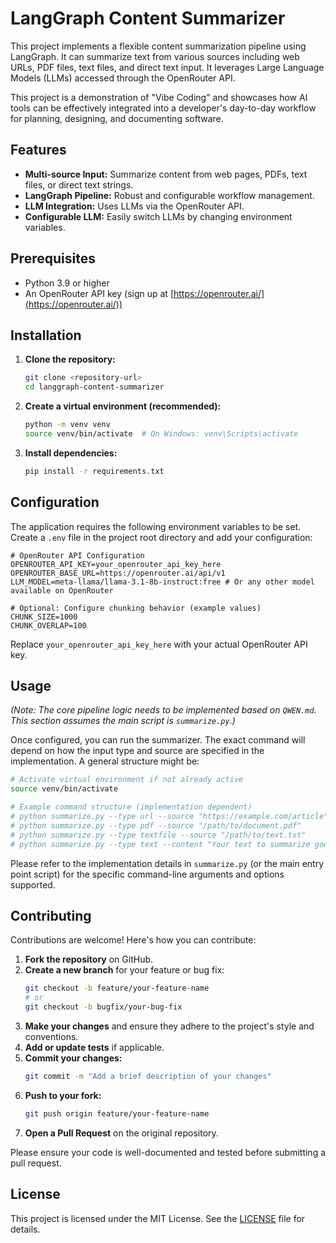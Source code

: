 # LangGraph Content Summarizer

This project implements a flexible content summarization pipeline using LangGraph. It can summarize text from various sources including web URLs, PDF files, text files, and direct text input. It leverages Large Language Models (LLMs) accessed through the OpenRouter API.

This project is a demonstration of "Vibe Coding" and showcases how AI tools can be effectively integrated into a developer's day-to-day workflow for planning, designing, and documenting software.

## Features

*   **Multi-source Input:** Summarize content from web pages, PDFs, text files, or direct text strings.
*   **LangGraph Pipeline:** Robust and configurable workflow management.
*   **LLM Integration:** Uses LLMs via the OpenRouter API.
*   **Configurable LLM:** Easily switch LLMs by changing environment variables.

## Prerequisites

*   Python 3.9 or higher
*   An OpenRouter API key (sign up at [https://openrouter.ai/](https://openrouter.ai/))

## Installation

1.  **Clone the repository:**

    ```bash
    git clone <repository-url>
    cd langgraph-content-summarizer
    ```

2.  **Create a virtual environment (recommended):**

    ```bash
    python -m venv venv
    source venv/bin/activate  # On Windows: venv\Scripts\activate
    ```

3.  **Install dependencies:**

    ```bash
    pip install -r requirements.txt
    ```

## Configuration

The application requires the following environment variables to be set. Create a `.env` file in the project root directory and add your configuration:

```env
# OpenRouter API Configuration
OPENROUTER_API_KEY=your_openrouter_api_key_here
OPENROUTER_BASE_URL=https://openrouter.ai/api/v1
LLM_MODEL=meta-llama/llama-3.1-8b-instruct:free # Or any other model available on OpenRouter

# Optional: Configure chunking behavior (example values)
CHUNK_SIZE=1000
CHUNK_OVERLAP=100
```

Replace `your_openrouter_api_key_here` with your actual OpenRouter API key.

## Usage

*(Note: The core pipeline logic needs to be implemented based on `QWEN.md`. This section assumes the main script is `summarize.py`.)*

Once configured, you can run the summarizer. The exact command will depend on how the input type and source are specified in the implementation. A general structure might be:

```bash
# Activate virtual environment if not already active
source venv/bin/activate

# Example command structure (implementation dependent)
# python summarize.py --type url --source "https://example.com/article"
# python summarize.py --type pdf --source "/path/to/document.pdf"
# python summarize.py --type textfile --source "/path/to/text.txt"
# python summarize.py --type text --content "Your text to summarize goes here..."
```

Please refer to the implementation details in `summarize.py` (or the main entry point script) for the specific command-line arguments and options supported.

## Contributing

Contributions are welcome! Here's how you can contribute:

1.  **Fork the repository** on GitHub.
2.  **Create a new branch** for your feature or bug fix:
    ```bash
    git checkout -b feature/your-feature-name
    # or
    git checkout -b bugfix/your-bug-fix
    ```
3.  **Make your changes** and ensure they adhere to the project's style and conventions.
4.  **Add or update tests** if applicable.
5.  **Commit your changes:**
    ```bash
    git commit -m "Add a brief description of your changes"
    ```
6.  **Push to your fork:**
    ```bash
    git push origin feature/your-feature-name
    ```
7.  **Open a Pull Request** on the original repository.

Please ensure your code is well-documented and tested before submitting a pull request.

## License

This project is licensed under the MIT License. See the [LICENSE](LICENSE) file for details.